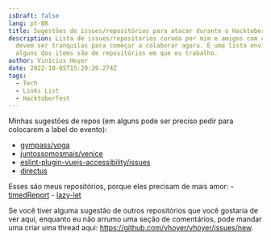 ```yaml
---
isDraft: false
lang: pt-BR
title: Sugestões de issues/repositórios para atacar durante o Hacktoberfest
description: Lista de issues/repositórios curada por mim e amigos com coisas que
  devem ser tranquilas para começar a colaborar agora. É uma lista enviesada,
  alguns dos items são de repositórios em que eu trabalho.
author: Vinícius Hoyer
date: 2022-10-05T15:29:39.274Z
tags:
  - Tech
  - Links List
  - Hacktoberfest
---
```

Minhas sugestões de repos (em alguns pode ser preciso pedir para colocarem a label do evento):

- [gympass/yoga](https://github.com/gympass/yoga)
- [juntossomosmais/venice](https://github.com/juntossomosmais/venice)
- [eslint-plugin-vuejs-accessibility/issues](https://github.com/vue-a11y/eslint-plugin-vuejs-accessibility/labels/good%20first%20issue)
- [directus](https://github.com/directus/directus/issues?q=is%3Aissue+is%3Aopen+label%3A%22Good+First+Issue%22)

Esses são meus repositórios, porque eles precisam de mais amor:
-﻿ [timedReport](https://github.com/vhoyer/timedReport/issues?q=is%3Aissue+is%3Aopen+label%3A%22good+first+issue%22)
-﻿ [lazy-let](https://github.com/vhoyer/lazy-let/issues?q=is%3Aissue+is%3Aopen+label%3A%22good+first+issue%22)

Se você tiver alguma sugestão de outros repositórios que você gostaria de ver aqui, enquanto eu não arrumo uma seção de comentários, pode mandar uma criar uma thread aqui: <https://github.com/vhoyer/vhoyer/issues/new>.